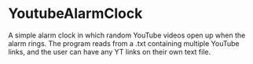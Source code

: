 # YoutubeAlarmClock
A simple alarm clock in which random YouTube videos open up when the alarm rings. The program reads from a .txt containing multiple YouTube 
links, and the user can have any YT links on their own text file.
